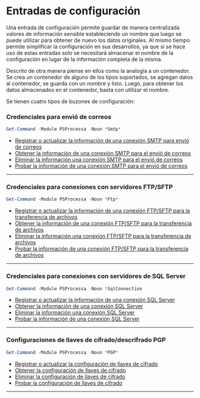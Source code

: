 # Entradas de configuración 

Una entrada de configuración permite guardar de manera centralizada valores de información sensible estableciendo un nombre que luego se puede utilizar para obtener de nuevo los datos originales. Al mismo tiempo permite simplificar la configuración en sus desarrollos, ya que si se hace uso de estas entradas solo se necesitará almacenar el nombre de la configuración en lugar de la información completa de la misma.

Descrito de otra manera piense en ellos como la analogía a un contenedor. Se crea un contenedor de alguno de los tipos soportados, se agregan datos al contenedor, se guarda con un nombre y listo. Luego, para obtener los datos almacenados en el contenedor, basta con utilizar el nombre. 


Se tienen cuatro tipos de buzones de configuración:

### Credenciales para envió de correos
```powershell
Get-Command -Module PSProcessa -Noun *Smtp*
```
* [Registrar o actualizar la información de una conexión SMTP para envió de correos](Set-SmtpConnection.md)
* [Obtener la información de una conexión SMTP para el envió de correos](Get-SmtpConnection.md)
* [Eliminar la información una conexión SMTP para el envió de correos](Remove-SmtpConnection.md)
* [Probar la información de una conexión SMTP para el envió de correos](Test-SmtpConnection.md)

-----------------

### Credenciales para conexiones con servidores FTP/SFTP
```powershell
Get-Command -Module PSProcessa -Noun *Ftp*
```
* [Registrar o actualizar la información de una conexión FTP/SFTP para la transferencia de archivos](Set-FtpConnection.md)
* [Obtener la información de una conexión FTP/SFTP para la transferencia de archivos](Get-FtpConnection.md)
* [Eliminar la información una conexión FTP/SFTP para la transferencia de archivos](Remove-FtpConnection.md)
* [Probar la información de una conexión FTP/SFTP para la transferencia de archivos](Test-FtpConnection.md)


-----------------

### Credenciales para conexiones con servidores de SQL Server
```powershell
Get-Command -Module PSProcessa -Noun *SqlConnection
```
* [Registrar o actualizar la información de una conexión SQL Server](Set-SqlConnection.md)
* [Obtener la información de una conexión SQL Server](Get-SqlConnection.md)
* [Eliminar la información una conexión SQL Server](Remove-SqlConnection.md)
* [Probar la información de una conexión SQL Server](Test-SqlConnection.md)

-----------------

### Configuraciones de llaves de cifrado/descrifrado PGP
```powershell
Get-Command -Module PSProcessa -Noun *PGP*
```
* [Registrar o actualizar la configuración de llaves de cifrado](Set-PGPKeyStore.md)
* [Obtener la configuración de llaves de cifrado](Get-PGPKeyStore.md)
* [Eliminar la configuración de llaves de cifrado](Remove-PGPKeyStore.md)
* [Probar la configuración de llaves de cifrado](Test-PGPKeyStore.md)

-----------------
